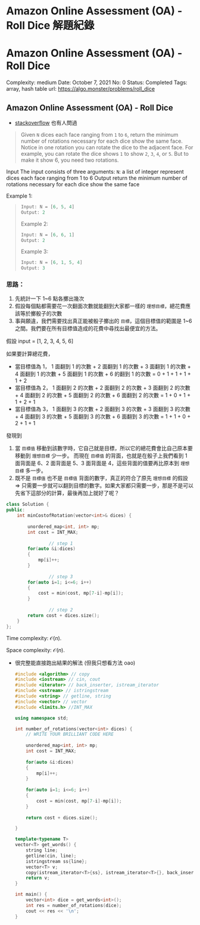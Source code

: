 # Amazon Online Assessment (OA) - Roll Dice 解題紀錄


# Amazon Online Assessment (OA) - Roll Dice

Complexity: medium
Date: October 7, 2021
No: 0
Status: Completed
Tags: array, hash table
url: https://algo.monster/problems/roll_dice

## **Amazon Online Assessment (OA) - Roll Dice**

- [stackoverflow](https://stackoverflow.com/questions/56712677/does-anyone-know-a-better-solution-to-the-below-dice-problem) 也有人問過

> Given `N` dices each face ranging from `1` to `6`, return the minimum number of rotations necessary for each dice show the same face.
Notice in one rotation you can rotate the dice to the adjacent face.
For example, you can rotate the dice shows `1` to show `2`, `3`, `4`, or `5`. But to make it show 6, you need two rotations.

Input
           The input consists of three arguments:
           `N`: a list of integer represent dices each face ranging from 1 to 6
Output
           return the minimum number of rotations necessary for each dice show the same face

Example 1:
> 
> 
> ```cpp
> Input: N = [6, 5, 4]
> Output: 2
> ```
> 
> Example 2:
> 
> ```cpp
> Input: N = [6, 6, 1]
> Output: 2
> ```
> 
> Example 3:
> 
> ```cpp
> Input: N = [6, 1, 5, 4]
> Output: 3
> ```
> 

### 思路：

1. 先統計一下 1~6 點各擲出幾次
2. 假設每個點都需要花一次翻面次數就能翻到大家都一樣的 `理想目標`，總花費應該等於擲骰子的次數 
3. 事與願違，我們需要找出真正能被骰子擲出的 `目標`，這個目標值的範圍是 1~6 之間。我們要在所有目標值造成的花費中尋找出最便宜的方法。

假設 input = [1, 2, 3, 4, 5, 6]

如果要計算總花費，

- 當目標值為 1，
   1 面翻到 1 的次數 + 2 面翻到 1 的次數 + 3 面翻到 1 的次數 +
   4 面翻到 1 的次數 + 5 面翻到 1 的次數 + 6 的翻到 1 的次數
= 0 + 1 + 1 + 1 + 1 + 2
- 當目標值為 2，
   1 面翻到 2 的次數 + 2 面翻到 2 的次數 + 3 面翻到 2 的次數 +
   4 面翻到 2 的次數 + 5 面翻到 2 的次數 + 6 面翻到 2 的次數
= 1 + 0 + 1 + 1 + 2 + 1
- 當目標值為 3，
   1 面翻到 3 的次數 + 2 面翻到 3 的次數 + 3 面翻到 3 的次數 +
   4 面翻到 3 的次數 + 5 面翻到 3 的次數 + 6 面翻到 3 的次數
= 1 + 1 + 0 + 2 + 1 + 1

發現到

1. 當 `目標值` 移動到該數字時，它自己就是目標，所以它的總花費會比自己原本要移動到 `理想目標` 少一步。
而現在 `目標值` 的背面，也就是在骰子上我們看到 1 面背面是 6、2 面背面是 5、3 面背面是 4，這些背面的值要再比原本到 `理想目標` 多一步。
2. 既不是 `目標值` 也不是 `目標值` 背面的數字，真正的符合了原先 `理想目標` 的假設 ⇒ 只需要一步就可以翻到目標的數字。如果大家都只需要一步，那是不是可以先省下這部分的計算，最後再加上就好了呢？

```cpp
class Solution {
public:
    int minCostofRotation(vector<int>& dices) {
        
        unordered_map<int, int> mp;
        int cost = INT_MAX;
        
				// step 1
        for(auto &i:dices)
        {
            mp[i]++;
        }
        
				// step 3
        for(auto i=1; i<=6; i++)
        {
            cost = min(cost, mp[7-i]-mp[i]);
        }
        
				// step 2
        return cost + dices.size();
    }
};
```

Time complexity:  $\mathcal{O}(n)$.

Space complexity:  $\mathcal{O}(n)$.

- 很完整能直接跑出結果的解法 (但我只想看方法 oao)
    
    ```cpp
    #include <algorithm> // copy
    #include <iostream> // cin, cout
    #include <iterator> // back_inserter, istream_iterator
    #include <sstream> // istringstream
    #include <string> // getline, string
    #include <vector> // vector
    #include <limits.h> //INT_MAX
    
    using namespace std;
    
    int number_of_rotations(vector<int> dices) {
        // WRITE YOUR BRILLIANT CODE HERE
        
        unordered_map<int, int> mp;
        int cost = INT_MAX;
        
        for(auto &i:dices)
        {
            mp[i]++;
        }
        
        for(auto i=1; i<=6; i++)
        {
            cost = min(cost, mp[7-i]-mp[i]);
        }
        
        return cost + dices.size();
    
    }
    
    template<typename T>
    vector<T> get_words() {
        string line;
        getline(cin, line);
        istringstream ss{line};
        vector<T> v;
        copy(istream_iterator<T>{ss}, istream_iterator<T>{}, back_inserter(v));
        return v;
    }
    
    int main() {
        vector<int> dice = get_words<int>();
        int res = number_of_rotations(dice);
        cout << res << '\n';
    }
    ```

